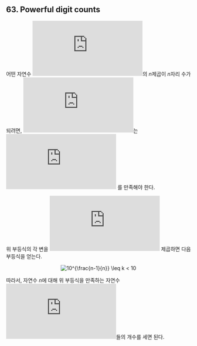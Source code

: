 ## 63. Powerful digit counts

어떤 자연수 ![k](https://latex.codecogs.com/svg.latex?k)의 <var>n</var>제곱이 <var>n</var>자리 수가 되려면, ![k](https://latex.codecogs.com/svg.latex?k)는 ![10^{n-1} \leq k^{n} < 10^{n}](https://latex.codecogs.com/svg.latex?10%5E%7Bn-1%7D%20%5Cleq%20k%5E%7Bn%7D%20%3C%2010%5E%7Bn%7D) 를 만족해야 한다.

위 부등식의 각 변을 ![\frac{1}{n}](https://latex.codecogs.com/svg.latex?%5Cfrac%7B1%7D%7Bn%7D) 제곱하면 다음 부등식을 얻는다.

<p align="center">
  <img
    src="https://latex.codecogs.com/svg.latex?10%5E%7B%5Cfrac%7Bn-1%7D%7Bn%7D%7D%20%5Cleq%20k%20%3C%2010"
    alt="10^{\frac{n-1}{n}} \leq k < 10"
  >
</p>

따라서, 자연수 <var>n</var>에 대해 위 부등식을 만족하는 자연수 ![k](https://latex.codecogs.com/svg.latex?k)들의 개수를 세면 된다.
